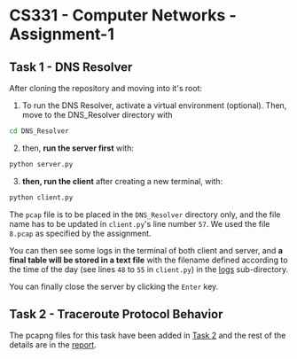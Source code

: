 # CS331 - Computer Networks - Assignment-1

## Task 1 - DNS Resolver

After cloning the repository and moving into it's root:
1. To run the DNS Resolver, activate a virtual environment (optional). Then, move to the DNS_Resolver directory with 
```bash
cd DNS_Resolver
```
2. then, __run the server first__ with:
```bash
python server.py
```
3. __then, run the client__ after creating a new terminal, with:
```bash
python client.py
```
The `pcap` file is to be placed in the `DNS_Resolver` directory only, and the file name has to be updated in `client.py`'s line number `57`.
We used the file `8.pcap` as specified by the assignment.

You can then see some logs in the terminal of both client and server, and __a final table will be stored in a text file__ with the filename defined according to the time of the day (see lines `48` to `55` in `client.py`) in the [logs](./DNS_Resolver/logs) sub-directory.

You can finally close the server by clicking the `Enter` key.

## Task 2 - Traceroute Protocol Behavior

The pcapng files for this task have been added in [Task 2](./Task%202) and the rest of the details are in the [report](Report%20-%20Assignment%201.pdf).